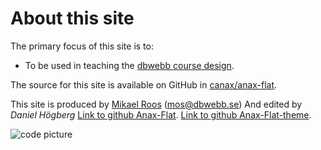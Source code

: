 About this site
==============================================

The primary focus of this site is to:

* To be used in teaching the [dbwebb course design](http://dbwebb.se/design).

The source for this site is available on GitHub in [canax/anax-flat](git@github.com:canax/anax-flat.git).

This site is produced by [Mikael Roos](https://mikaelroos.se) (mos@dbwebb.se) And edited by *Daniel Högberg* [Link to github Anax-Flat](https://github.com/Danne97/Anax-Flat). [Link to github Anax-Flat-theme](https://github.com/Danne97/Anax-Flat-theme).

<img class="test" src="https://images.unsplash.com/photo-1461749280684-dccba630e2f6?auto=format&fit=crop&w=1350&q=60&ixid=dW5zcGxhc2guY29tOzs7Ozs%3D" alt="code picture">
<!-- ![code picture](https://images.unsplash.com/photo-1461749280684-dccba630e2f6?auto=format&fit=crop&w=1350&q=60&ixid=dW5zcGxhc2guY29tOzs7Ozs%3D) -->
